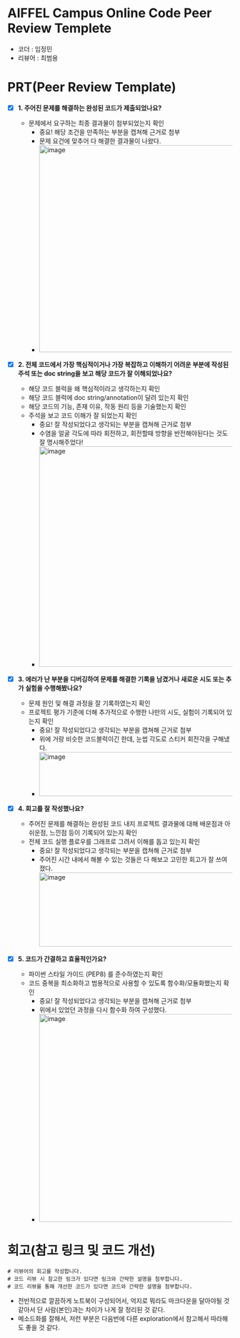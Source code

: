 # AIFFEL Campus Online Code Peer Review Templete
- 코더 : 임정민
- 리뷰어 : 최범용


# PRT(Peer Review Template)
- [x]  **1. 주어진 문제를 해결하는 완성된 코드가 제출되었나요?**
    - 문제에서 요구하는 최종 결과물이 첨부되었는지 확인
        - 중요! 해당 조건을 만족하는 부분을 캡쳐해 근거로 첨부
        - 문제 요건에 맞추어 다 해결한 결과물이 나왔다.
        - <img width="605" height="464" alt="image" src="https://github.com/user-attachments/assets/b079ed56-61fe-4dd1-91e4-379bca627c10" />
    
- [x]  **2. 전체 코드에서 가장 핵심적이거나 가장 복잡하고 이해하기 어려운 부분에 작성된 
주석 또는 doc string을 보고 해당 코드가 잘 이해되었나요?**
    - 해당 코드 블럭을 왜 핵심적이라고 생각하는지 확인
    - 해당 코드 블럭에 doc string/annotation이 달려 있는지 확인
    - 해당 코드의 기능, 존재 이유, 작동 원리 등을 기술했는지 확인
    - 주석을 보고 코드 이해가 잘 되었는지 확인
        - 중요! 잘 작성되었다고 생각되는 부분을 캡쳐해 근거로 첨부
        - 수염을 얼굴 각도에 따라 회전하고, 회전할때 방향을 반전해야된다는 것도 잘 명시해주었다!
        - <img width="1002" height="494" alt="image" src="https://github.com/user-attachments/assets/1597f404-3849-468e-be34-a437d5497fdc" />

        
- [x]  **3. 에러가 난 부분을 디버깅하여 문제를 해결한 기록을 남겼거나
새로운 시도 또는 추가 실험을 수행해봤나요?**
    - 문제 원인 및 해결 과정을 잘 기록하였는지 확인
    - 프로젝트 평가 기준에 더해 추가적으로 수행한 나만의 시도, 
    실험이 기록되어 있는지 확인
        - 중요! 잘 작성되었다고 생각되는 부분을 캡쳐해 근거로 첨부
        - 위에 거랑 비슷한 코드블럭이긴 한데, 눈썹 각도로 스티커 회전각을 구해냈다.
        - <img width="762" height="99" alt="image" src="https://github.com/user-attachments/assets/1964c053-cbe3-43a6-b7bb-70ef9b3d1d18" />

        
- [x]  **4. 회고를 잘 작성했나요?**
    - 주어진 문제를 해결하는 완성된 코드 내지 프로젝트 결과물에 대해
    배운점과 아쉬운점, 느낀점 등이 기록되어 있는지 확인
    - 전체 코드 실행 플로우를 그래프로 그려서 이해를 돕고 있는지 확인
        - 중요! 잘 작성되었다고 생각되는 부분을 캡쳐해 근거로 첨부
        - 주어진 시간 내에서 해볼 수 있는 것들은 다 해보고 고민한 회고가 잘 쓰여졌다.
          <img width="773" height="166" alt="image" src="https://github.com/user-attachments/assets/52d8b5ac-0665-4311-a239-aeb2d73b7f29" />

        
- [x]  **5. 코드가 간결하고 효율적인가요?**
    - 파이썬 스타일 가이드 (PEP8) 를 준수하였는지 확인
    - 코드 중복을 최소화하고 범용적으로 사용할 수 있도록 함수화/모듈화했는지 확인
        - 중요! 잘 작성되었다고 생각되는 부분을 캡쳐해 근거로 첨부
        - 위에서 있었던 과정을 다시 함수화 하여 구성했다.
        - <img width="910" height="466" alt="image" src="https://github.com/user-attachments/assets/1bb5afd0-3610-4a3a-aeb6-7ea5e59a8b04" />



# 회고(참고 링크 및 코드 개선)
```
# 리뷰어의 회고를 작성합니다.
# 코드 리뷰 시 참고한 링크가 있다면 링크와 간략한 설명을 첨부합니다.
# 코드 리뷰를 통해 개선한 코드가 있다면 코드와 간략한 설명을 첨부합니다.
```
- 전반적으로 깔끔하게 노트북이 구성되어서, 억지로 뭐라도 마크다운을 달아야될 것 같아서 단 사람(본인)과는 차이가 나게 잘 정리된 것 같다.
- 메소드화를 잘해서, 저런 부분은 다음번에 다른 exploration에서 참고해서 따라해도 좋을 것 같다.
